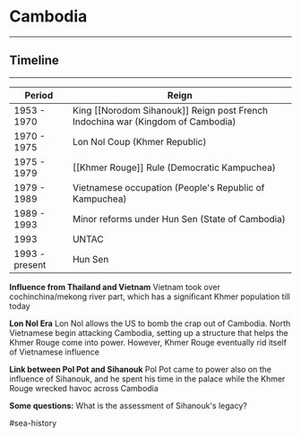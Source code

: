 # Cambodia
---
## Timeline
---
| Period         | Reign                                                               |
| -------------- | ------------------------------------------------------------------- |
| 1953 - 1970    | King [[Norodom Sihanouk]] Reign post French Indochina war (Kingdom of Cambodia) |
| 1970 - 1975    | Lon Nol Coup (Khmer Republic)                                                       |
| 1975 - 1979    | [[Khmer Rouge]] Rule (Democratic Kampuchea)                             |
| 1979 - 1989    | Vietnamese occupation (People's Republic of Kampuchea)              |
| 1989 - 1993    | Minor reforms under Hun Sen (State of Cambodia)                     |
| 1993           | UNTAC                                                               |
| 1993 - present | Hun Sen                                                             |

**Influence from Thailand and Vietnam**
Vietnam took over cochinchina/mekong river part, which has a significant Khmer population till today

**Lon Nol Era**
Lon Nol allows the US to bomb the crap out of Cambodia. North Vietnamese begin attacking Cambodia, setting up a structure that helps the Khmer Rouge come into power. However, Khmer Rouge eventually rid itself of Vietnamese influence

**Link between Pol Pot and Sihanouk**
Pol Pot came to power also on the influence of Sihanouk, and he spent his time in the palace while the Khmer Rouge wrecked havoc across Cambodia

**Some questions:**
What is the assessment of Sihanouk's legacy?

#sea-history 